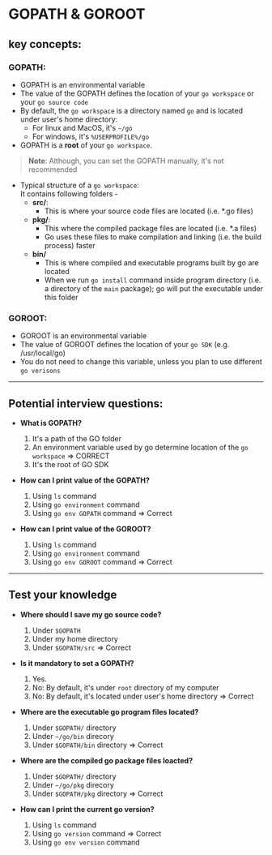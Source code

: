 # GOPATH & GOROOT

## key concepts:
### **GOPATH:**
* GOPATH is an environmental variable
* The value of the GOPATH defines the location of your `go workspace` or your `go source code`
* By default, the `go workspace` is a directory named `go` and is located under user's home directory:
    * For linux and MacOS, it's `~/go`
    * For windows, it's `%USERPROFILE%/go`
* GOPATH is a **root** of your `go workspace`.

> **Note**: Although, you can set the GOPATH manually, it's not recommended

* Typical structure of a `go workspace`:  
It contains following folders -
    * **src/**:
        * This is where your source code files are located (i.e. *.go files)
    * **pkg/**:
        * This where the compiled package files are located (i.e. *.a files)
        * Go uses these files to make compilation and linking (i.e. the build process) faster
    * **bin/**
        * This is where compiled and executable programs built by go are located
        * When we run `go install` command inside program directory (i.e. a directory of the `main` package); go will put the executable under this folder

### **GOROOT**:
* GOROOT is an environmental variable
* The value of GOROOT defines the location of your `go SDK` (e.g. /usr/local/go)
* You do not need to change this variable, unless you plan to use different `go verisons`

***  
## Potential interview questions: 
* **What is GOPATH?**
    1. It's a path of the GO folder
    2. An environment variable used by go determine location of the `go workspace` => CORRECT
    3. It's the root of GO SDK

* **How can I print value of the GOPATH?**
    1. Using `ls` command 
    2. Using `go environment` command
    3. Using `go env GOPATH` command => Correct

* **How can I print value of the GOROOT?**
    1. Using `ls` command 
    2. Using `go environment` command
    3. Using `go env GOROOT` command => Correct
***
## Test your knowledge
* **Where should I save my go source code?** 
    1. Under `$GOPATH`
    2. Under my home directory
    3. Under `$GOPATH/src` => Correct

* **Is it mandatory to set a GOPATH?**
    1. Yes.
    2. No: By default, it's under `root` directory of my computer
    3. No: By default, it's located under user's home directory => Correct

* **Where are the executable go program files located?**
    1. Under `$GOPATH/` directory
    2. Under `~/go/bin` direcory
    3. Under `$GOPATH/bin` directory => Correct

* **Where are the compiled go package files loacted?**
    1. Under `$GOPATH/` directory
    2. Under `~/go/pkg` direcory
    3. Under `$GOPATH/pkg` directory => Correct

* **How can I print the current go version?**
    1. Using `ls` command 
    2. Using `go version` command => Correct
    3. Using `go env version` command
